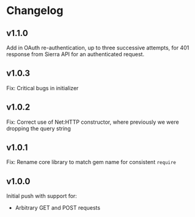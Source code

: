 # Changelog

## v1.1.0

Add in OAuth re-authentication, up to three successive attempts, for 401 response from Sierra API for an authenticated request.

## v1.0.3

Fix: Critical bugs in initializer

## v1.0.2

Fix: Correct use of Net:HTTP constructor, where previously we were dropping the query string

## v1.0.1

Fix: Rename core library to match gem name for consistent `require`

## v1.0.0

Initial push with support for:
 - Arbitrary GET and POST requests
